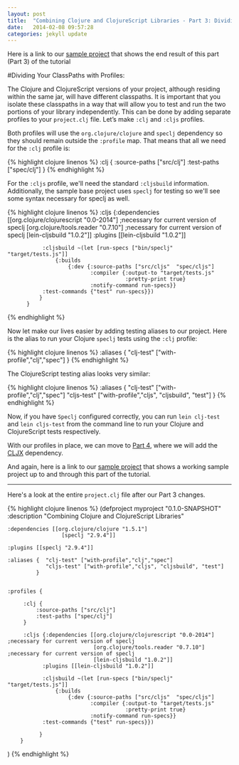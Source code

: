 ```yaml
---
layout: post
title:  "Combining Clojure and ClojureScript Libraries - Part 3: Dividing Profiles"
date:   2014-02-08 09:57:28
categories: jekyll update
---
```


[speclj]:    https://github.com/slagyr/speclj 
[sample_project]: https://github.com/AndrewZures/combining_clj_cljs_libraries/tree/base_project
[part_4]:http://andrewzures.github.io/jekyll/update/2014/02/08/clj-cljs-pt4-cljx.html 
[cljx]: https://github.com/lynaghk/cljx

Here is a link to our [sample project][sample_project] that shows the end result of this part (Part 3) of the tutorial

#Dividing Your ClassPaths with Profiles:

The Clojure and ClojureScript versions of your project, although residing within the same jar, will have different classpaths.  It is important that you isolate these classpaths in a way that will allow you to test and run the two portions of your library independently.  This can be done by adding separate profiles to your `project.clj` file.  Let’s make `:clj` and `:cljs` profiles.

Both profiles will use the `org.clojure/clojure` and `speclj` dependency so they should remain outside the `:profile` map.  That means that all we need for the `:clj` profile is:

{% highlight clojure linenos %}
         :clj {
             :source-paths ["src/clj"]
             :test-paths ["spec/clj"]
         }
{% endhighlight %}

For the `:cljs` profile, we'll need the standard `:cljsbuild` information.  Additionally, the sample base project uses `speclj` for testing so we'll see some syntax necessary for speclj as well.

{% highlight clojure linenos %}
         :cljs {:dependencies [[org.clojure/clojurescript "0.0-2014"] ;necessary for current version of speclj
                               [org.clojure/tools.reader "0.7.10"] ;necessary for current version of speclj
                               [lein-cljsbuild "1.0.2"]]
               :plugins [[lein-cljsbuild "1.0.2"]]

               :cljsbuild ~(let [run-specs ["bin/speclj" "target/tests.js"]]
                   {:builds
                       {:dev {:source-paths ["src/cljs"  "spec/cljs"]
                              :compiler {:output-to "target/tests.js"
                                         :pretty-print true}
                              :notify-command run-specs}}
               :test-commands {"test" run-specs}})
              }
          }
{% endhighlight %}

Now let make our lives easier by adding testing aliases to our project.  Here is the alias to run your Clojure `speclj` tests using the `:clj` profile:

{% highlight clojure linenos %}
    :aliases {  "clj-test" ["with-profile","clj","spec"]
             }
{% endhighlight %}

The ClojureScript testing alias looks very similar:

{% highlight clojure linenos %}
    :aliases {  "clj-test" ["with-profile","clj","spec"]
                "cljs-test" ["with-profile","cljs", "cljsbuild", "test"]
             }
{% endhighlight %}

Now, if you have `Speclj` configured correctly, you can run `lein clj-test` and `lein cljs-test` from the command line to run your Clojure and ClojureScript tests respectively.

With our profiles in place, we can move to [Part 4][part_4], where we will add the [CLJX][cljx] dependency.

And again, here is a link to our [sample project][sample_project] that shows a working sample project up to and through this part of the tutorial.


----

Here's a look at the entire `project.clj` file after our Part 3 changes.

{% highlight clojure linenos %}
(defproject myproject "0.1.0-SNAPSHOT"
  :description "Combining Clojure and ClojureScript Libraries"

    :dependencies [[org.clojure/clojure "1.5.1"]
                     [speclj "2.9.4"]]

    :plugins [[speclj "2.9.4"]]

    :aliases {  "clj-test" ["with-profile","clj","spec"]
                "cljs-test" ["with-profile","cljs", "cljsbuild", "test"]
             }


    :profiles {

         :clj {
             :source-paths ["src/clj"]
             :test-paths ["spec/clj"]
         }

         :cljs {:dependencies [[org.clojure/clojurescript "0.0-2014"] ;necessary for current version of speclj
                               [org.clojure/tools.reader "0.7.10"] ;necessary for current version of speclj
                               [lein-cljsbuild "1.0.2"]]
               :plugins [[lein-cljsbuild "1.0.2"]]

               :cljsbuild ~(let [run-specs ["bin/speclj" "target/tests.js"]]
                   {:builds
                       {:dev {:source-paths ["src/cljs"  "spec/cljs"]
                              :compiler {:output-to "target/tests.js"
                                         :pretty-print true}
                              :notify-command run-specs}}
               :test-commands {"test" run-specs}})

              }
        }
)
{% endhighlight %}
